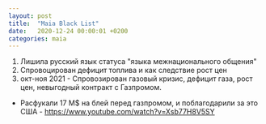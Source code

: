 ```yaml
---
layout: post
title:  "Maia Black List"
date:   2020-12-24 00:00:01 +0200
categories: maia
---
```


1. Лишила русский язык статуса "языка межнационального общения"
2. Спровоцирован дефицит топлива и как следствие рост цен
3. окт-ноя 2021 - Спровозирован газовый кризис, дефицит газа, рост цен, невыгодный контракт с Газпромом.
  * Расфукали 17 М$ на блей перед газпромом, и поблагодарили за это США - https://www.youtube.com/watch?v=Xsb77H8V5SY
